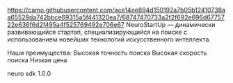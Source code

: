 https://camo.githubusercontent.com/ace14ee894d150192a7b05b12410738aa65528da742bbce69315a5f441320ea7/68747470733a2f2f692e696d6775722e636f6d2f495a4f525769492e706e67
NeuroStartUp — динамически развивающийся стартап, специализирующийся на поиске с использованием новейших технологий искусственного интеллекта. 

Наши преимущества:
Высокая точность поиска
Высокая скорость поиска
Низкая цена

<dependency>
  <groupId>neuro</groupId>
  <artifactId>sdk</artifactId>
  <version>1.0.0</version>
</dependency>
